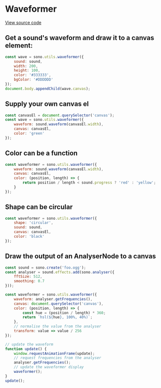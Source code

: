 # Waveformer

[View source code](../../src/utils/waveformer.js)

## Get a sound's waveform and draw it to a canvas element:

```javascript
const wave = sono.utils.waveformer({
    sound: sound,
    width: 200,
    height: 100,
    color: '#333333',
    bgColor: '#DDDDDD'
});
document.body.appendChild(wave.canvas);
```

## Supply your own canvas el

```javascript
const canvasEl = document.querySelector('canvas');
const wave = sono.utils.waveformer({
    waveform: sound.waveform(canvasEl.width),
    canvas: canvasEl,
    color: 'green'
});
```

## Color can be a function

```javascript
const waveformer = sono.utils.waveformer({
    waveform: sound.waveform(canvasEl.width),
    canvas: canvasEl,
	color: (position, length) => {
		return position / length < sound.progress ? 'red' : 'yellow';
	}
});
```

## Shape can be circular

```javascript
const waveformer = sono.utils.waveformer({
	shape: 'circular',
    sound: sound,
    canvas: canvasEl,
	color: 'black'
});
```

## Draw the output of an AnalyserNode to a canvas

```javascript
const sound = sono.create('foo.ogg');
const analyser = sound.effects.add(sono.analyser({
	fftSize: 512,
	smoothing: 0.7
}));

const waveformer = sono.utils.waveformer({
    waveform: analyser.getFrequencies(),
    canvas: document.querySelector('canvas'),
	color: (position, length) => {
		const hue = (position / length) * 360;
		return `hsl(${hue}, 100%, 40%)`;
	},
    // normalise the value from the analyser
	transform: value => value / 256
});

// update the waveform
function update() {
	window.requestAnimationFrame(update);
	// request frequencies from the analyser
	analyser.getFrequencies();
	// update the waveformer display
	waveformer();
}
update();
```
